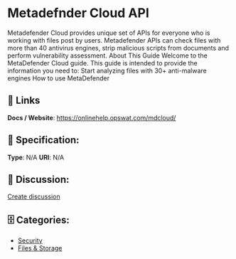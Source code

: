# Metadefnder Cloud API


Metadefender Cloud provides unique set of APIs for everyone who is working with files post by users. Metadefender APIs can check files with more than 40 antivirus engines, strip malicious scripts from documents and perform vulnerability assessment.  About This Guide Welcome to the MetaDefender Cloud guide. This guide is intended to provide the information you need to: Start analyzing files with 30+ anti-malware engines How to use MetaDefender

##  🔗 Links
**Docs / Website**: https://onlinehelp.opswat.com/mdcloud/

## 🧬 Specification:
**Type**:  N/A 
**URI**:  N/A 

## 💬 Discussion:
[Create discussion](https://github.com/apis-list/apis-list/discussions/new)

## 🗄️ Categories:
- [Security](https://github.com/apis-list/apis-list#security)
- [Files & Storage](https://github.com/apis-list/apis-list#files-and-storage)



